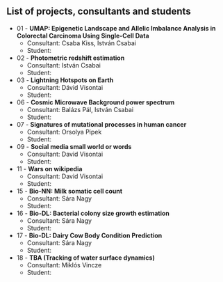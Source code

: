 ## List of projects, consultants and students

* 01 - **UMAP: Epigenetic Landscape and Allelic Imbalance Analysis in Colorectal Carcinoma Using Single-Cell Data**
  * Consultant: Csaba Kiss, István Csabai
  * Student: 
* 02 - **Photometric redshift estimation**
  * Consultant: István Csabai
  * Student: 
* 03 - **Lightning Hotspots on Earth**
  * Consultant: Dávid Visontai
  * Student: 
* 06 - **Cosmic Microwave Background power spectrum** 
  * Consultant: Balázs Pál, István Csabai
  * Student: 
* 07 - **Signatures of mutational processes in human cancer** 
  * Consultant: Orsolya Pipek
  * Student: 
* 09 - **Social media small world or words** 
  * Consultant: David Visontai
  * Student: 
* 11 - **Wars on wikipedia** 
  * Consultant: David Visontai
  * Student: 
* 15 - **Bio-NN: Milk somatic cell count**
  * Consultant: Sára Nagy
  * Student: 
* 16 - **Bio-DL: Bacterial colony size growth estimation**
  * Consultant: Sára Nagy
  * Student:  
* 17 - **Bio-DL: Dairy Cow Body Condition Prediction**
  * Consultant: Sára Nagy
  * Student: 
* 18 - **TBA (Tracking of water surface dynamics)**
  * Consultant: Miklós Vincze
  * Student: 
